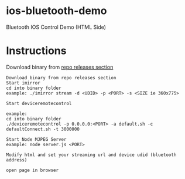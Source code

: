 # ios-bluetooth-demo
Bluetooth IOS Control Demo (HTML Side)

# Instructions 
Download binary from [repo releases section](https://github.com/farhanahmedml/ios-bluetooth-demo/releases)

```
Download binary from repo releases section
Start imirror 
cd into binary folder
example: ./imirror stream -d <UDID> -p <PORT> -s <SIZE ie 360x775>

Start deviceremotecontrol 

example:
cd into binary folder
./deviceremotecontrol -p 0.0.0.0:<PORT> -a default.sh -c defaultConnect.sh -t 3000000

Start Node MJPEG Server 
example: node server.js <PORT>

Modify html and set your streaming url and device udid (bluetooth address)

open page in browser
```
